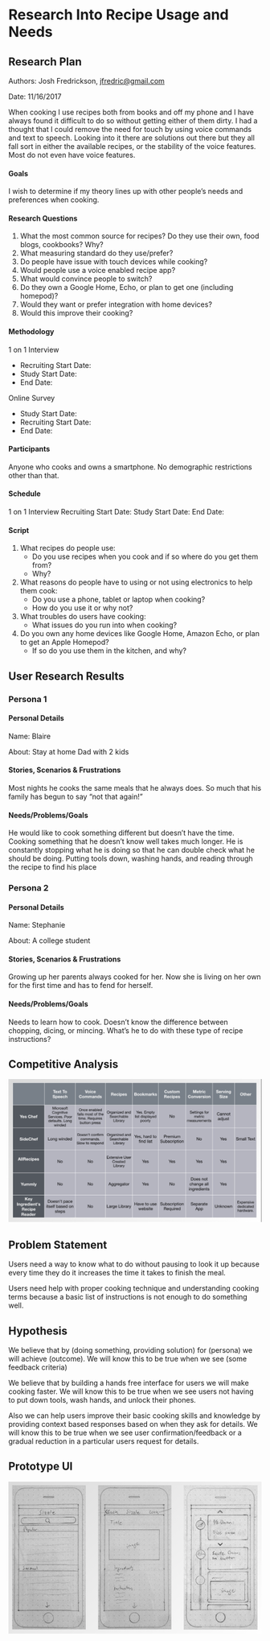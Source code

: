 # Research Into Recipe Usage and Needs

## Research Plan
Authors: Josh Fredrickson, jfredric@gmail.com

Date: 11/16/2017

When cooking I use recipes both from books and off my phone and I have always found it difficult to do so without getting either of them dirty. I had a thought that I could remove the need for touch by using voice commands and text to speech. Looking into it there are solutions out there but they all fall sort in either the available recipes, or the stability of the voice features. Most do not even have voice features.

#### Goals

I wish to determine if my theory lines up with other people’s needs and preferences when cooking.

#### Research Questions

1. What the most common source for recipes? Do they use their own, food blogs, cookbooks? Why?
2. What measuring standard do they use/prefer?
3. Do people have issue with touch devices while cooking?
4. Would people use a voice enabled recipe app?
5. What would convince people to switch?
6. Do they own a Google Home, Echo, or plan to get one (including homepod)?
7. Would they want or prefer integration with home devices?
8. Would this improve their cooking?

#### Methodology

1 on 1 Interview
* Recruiting Start Date:
* Study Start Date:
* End Date:

Online Survey
* Study Start Date:
* Recruiting Start Date:
* End Date:


#### Participants

Anyone who cooks and owns a smartphone. No demographic restrictions other than that.

#### Schedule

1 on 1 Interview
Recruiting Start Date:
Study Start Date:
End Date:

#### Script
1. What recipes do people use:
   *  Do you use recipes when you cook and if so where do you get them from?
   * Why?
2. What reasons do people have to using or not using electronics to help them cook:
   * Do you use a phone, tablet or laptop when cooking?
   * How do you use it or why not?
3. What troubles do users have cooking:
   * What issues do you run into when cooking?
4. Do you own any home devices like Google Home, Amazon Echo, or plan to get an Apple Homepod?
   * If so do you use them in the kitchen, and why?

## User Research Results

### Persona 1

#### Personal Details

Name: Blaire

About: Stay at home Dad with 2 kids

#### Stories, Scenarios & Frustrations

Most nights he cooks the same meals that he always does. So much that his family has begun to say “not that again!”

#### Needs/Problems/Goals

He would like to cook something different but doesn’t have the time. Cooking something that he doesn’t know well takes much longer. He is constantly stopping what he is doing so that he can double check what he should be doing. Putting tools down, washing hands, and reading through the recipe to find his place

### Persona 2
#### Personal Details

Name: Stephanie

About: A college student

#### Stories, Scenarios & Frustrations

Growing up her parents always cooked for her. Now she is living on her own for the first time and has to fend for herself.

#### Needs/Problems/Goals

Needs to learn how to cook. Doesn’t know the difference between chopping, dicing, or mincing. What’s he to do with these type of recipe instructions?

## Competitive Analysis

![chart](competative-analysis-chart.png)

## Problem Statement

Users need a way to know what to do without pausing to look it up because every time they do it increases the time it takes to finish the meal.

Users need help with proper cooking technique and understanding cooking terms because a basic list of instructions is not enough to do something well.

## Hypothesis

We believe that by (doing something, providing solution) for (persona) we will achieve (outcome). We will know this to be true when we see (some feedback criteria)

We believe that by building a hands free interface for users we will make cooking faster. We will know this to be true when we see users not having to put down tools, wash hands, and unlock their phones.

Also we can help users improve their basic cooking skills and knowledge by providing context based responses based on when they ask for details. We will know this to be true when we see user confirmation/feedback or a gradual reduction in a particular users request for details.

## Prototype UI

![Prototype](prototype-screenshots.png)
